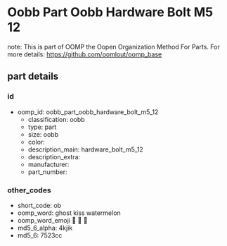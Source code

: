 # Oobb Part Oobb Hardware Bolt M5 12  

note: This is part of OOMP the Oopen Organization Method For Parts. For more details: https://github.com/oomlout/oomp_base

##  part details





### id
* oomp_id: oobb_part_oobb_hardware_bolt_m5_12
  * classification: oobb
  * type: part
  * size: oobb
  * color: 
  * description_main: hardware_bolt_m5_12
  * description_extra: 
  * manufacturer: 
  * part_number: 

### other_codes
* short_code: ob
* oomp_word: ghost kiss watermelon
* oomp_word_emoji :ghost: :kiss: :watermelon:
* md5_6_alpha: 4kjik
* md5_6: 7523cc